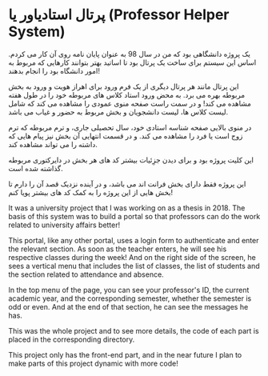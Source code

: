 # پرتال استادیاور یا (Professor Helper System) 

یک پروژه دانشگاهی بود که من در سال 98 به عنوان پایان نامه روی آن کار می کردم. اساس این سیستم برای ساخت یک پرتال بود تا اساتید بهتر بتوانند کارهایی که مربوط به امور دانشگاه بود را انجام بدهند!

این پرتال مانند هر پرتال دیگری از یک فرم ورود برای اهراز هویت و ورود به بخش مربوطه بهره می برد. به محض ورود استاد کلاس های مربوطه خود را در طول هفته مشاهده می کند! و در سمت راست صفحه منوی عمودی را مشاهده می کند که شامل لیست کلاس ها، لیست دانشجویان و بخش مربوط به حضور و غیاب می باشد.

در منوی بالایی صفحه شناسه استادی خود، سال تحصیلی جاری، و ترم مربوطه که ترم زوج است یا فرد را مشاهده می کند. و در قسمت انتهایی آن بخش نیز پیام هایی که داشته را می تواند مشاهده کند.

این کلیت پروژه بود و برای دیدن جزِئیات بیشتر کد های هر بخش در دایرکتوری مربوطه گذاشته شده است. 

این پروژه فقط دارای بخش فرانت اند می باشد، و در آینده نزدیک قصد آن را دارم تا بخش هایی از این پروژه را به کمک کد های بیشتر پویا کنم!


It was a university project that I was working on as a thesis in 2018. The basis of this system was to build a portal so that professors can do the work related to university affairs better!

This portal, like any other portal, uses a login form to authenticate and enter the relevant section. As soon as the teacher enters, he will see his respective classes during the week! And on the right side of the screen, he sees a vertical menu that includes the list of classes, the list of students and the section related to attendance and absence.

In the top menu of the page, you can see your professor's ID, the current academic year, and the corresponding semester, whether the semester is odd or even. And at the end of that section, he can see the messages he has.

This was the whole project and to see more details, the code of each part is placed in the corresponding directory.

This project only has the front-end part, and in the near future I plan to make parts of this project dynamic with more code!
